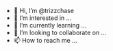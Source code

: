 - 👋 Hi, I’m @trizzchase
- 👀 I’m interested in ...
- 🌱 I’m currently learning ...
- 💞️ I’m looking to collaborate on ...
- 📫 How to reach me ...

<!---
trizzchase/trizzchase is a ✨ special ✨ repository because its `README.md` (this file) appears on your GitHub profile.
You can click the Preview link to take a look at your changes.
--->
